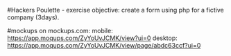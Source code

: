#Hackers Poulette - exercise
  objective: create a form using php for a fictive company (3days).

#mockups on mockups.com:
  mobile: https://app.moqups.com/ZyYoUvJCMK/view?ui=0
  desktop: https://app.moqups.com/ZyYoUvJCMK/view/page/abdc63ccf?ui=0
